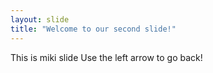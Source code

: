```yaml
---
layout: slide
title: "Welcome to our second slide!"
---
```

This is miki slide
Use the left arrow to go back!
